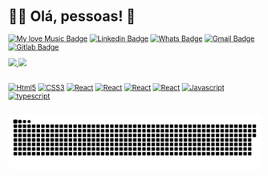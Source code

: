 
# :man_technologist: Olá, pessoas! 🤘  

[![My love Music Badge](https://img.shields.io/badge/YouTube_Music-FF0000?style=for-the-badge&logo=youtube-music&logoColor=white)](https://music.youtube.com/playlist?list=PL9ObscwrFhuJknz-uDjzfr0BMA8BY97pG&feature=share)
[![Linkedin Badge](https://img.shields.io/badge/LinkedIn-0077B5?style=for-the-badge&logo=linkedin&logoColor=white)](https://www.linkedin.com/in/ramonbrandi/)
[![Whats Badge](https://img.shields.io/badge/WhatsApp-25D366?style=for-the-badge&logo=whatsapp&logoColor=white)](https://api.whatsapp.com/send?phone=5535992029625)
[![Gmail Badge](https://img.shields.io/badge/Gmail-D14836?style=for-the-badge&logo=gmail&logoColor=white)](mailto:ramonbrand@gmail.com)
[![Gitlab Badge](https://img.shields.io/badge/GitLab-330F63?style=for-the-badge&logo=gitlab&logoColor=white)](https://gitlab.com/ramonbrand)


 <div>
  <a href="https://github.com/rafaballerini">
  <img height="180em" src="https://github-readme-stats.vercel.app/api?username=ramonbrandi&show_icons=true&theme=dracula&include_all_commits=true&count_private=true"/>
  <img height="180em" src="https://github-readme-stats.vercel.app/api/top-langs/?username=ramonbrandi&layout=compact&langs_count=7&theme=dracula"/>
</div>
<div style="display: inline_block"><br>  
  
[![Html5](https://img.shields.io/badge/HTML5-E34F26?style=for-the-badge&logo=html5&logoColor=white)]()
[![CSS3](https://img.shields.io/badge/CSS3-1572B6?style=for-the-badge&logo=css3&logoColor=white)]()
[![React](https://img.shields.io/badge/React-20232A?style=for-the-badge&logo=react&logoColor=61DAFB)]()
[![React](https://img.shields.io/badge/styled--components-DB7093?style=for-the-badge&logo=styled-components&logoColor=white)]()
[![React](https://img.shields.io/badge/Redux-593D88?style=for-the-badge&logo=redux&logoColor=white)]()
[![React](https://img.shields.io/badge/React_Router-CA4245?style=for-the-badge&logo=react-router&logoColor=white)]()
[![Javascript](https://img.shields.io/badge/JavaScript-F7DF1E?style=for-the-badge&logo=javascript&logoColor=black)]()
[![typescript](https://img.shields.io/badge/TypeScript-007ACC?style=for-the-badge&logo=typescript&logoColor=white)]()

</div>
  
  ##
 
   ![Snake animation](https://github.com/ramonbrandi/ramonbrandi/blob/output/github-contribution-grid-snake.svg)
 
</div>
